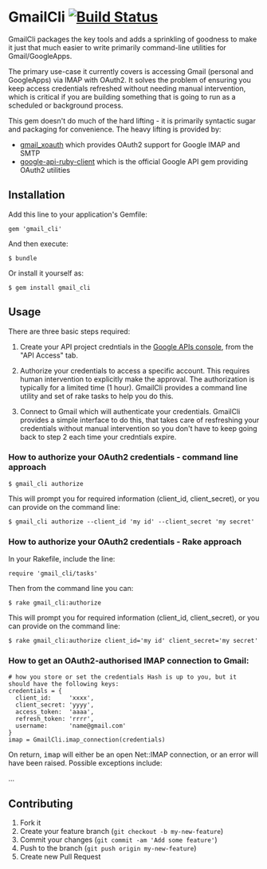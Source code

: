 # GmailCli [![Build Status](https://secure.travis-ci.org/evendis/gmail_cli.png?branch=master)](http://travis-ci.org/evendis/gmail_cli)

GmailCli packages the key tools and adds a sprinkling of goodness to make it just that much easier
to write primarily command-line utilities for Gmail/GoogleApps.

The primary use-case it currently covers is accessing Gmail (personal and GoogleApps) via IMAP with OAuth2.
It solves the problem of ensuring you keep access credentials refreshed without needing manual intervention,
which is critical if you are building something that is going to run as a scheduled or background process.

This gem doesn't do much of the hard lifting - it is primarily syntactic sugar and packaging for convenience.
The heavy lifting is provided by:
* [gmail_xoauth](https://github.com/nfo/gmail_xoauth) which provides OAuth2 support for Google IMAP and SMTP
* [google-api-ruby-client](https://github.com/google/google-api-ruby-client) which is the official Google API gem providing OAuth2 utilities


## Installation

Add this line to your application's Gemfile:

    gem 'gmail_cli'

And then execute:

    $ bundle

Or install it yourself as:

    $ gem install gmail_cli

## Usage

There are three basic steps required:

1. Create your API project credntials in the [Google APIs console](https://code.google.com/apis/console/), from the "API Access" tab.

2. Authorize your credentials to access a specific account.
This requires human intervention to explicitly make the approval.
The authorization is typically for a limited time (1 hour).
GmailCli provides a command line utility and set of rake tasks to help you do this.

3. Connect to Gmail which will authenticate your credentials.
GmailCli provides a simple interface to do this, that takes care of resfreshing your credentials
without manual intervention so you don't have to keep going back to step 2 each time your credntials expire.


### How to authorize your OAuth2 credentials - command line approach

    $ gmail_cli authorize

This will prompt you for required information (client_id, client_secret), or you can provide on the command line:

    $ gmail_cli authorize --client_id 'my id' --client_secret 'my secret'


### How to authorize your OAuth2 credentials - Rake approach

In your Rakefile, include the line:

    require 'gmail_cli/tasks'

Then from the command line you can:

    $ rake gmail_cli:authorize

This will prompt you for required information (client_id, client_secret), or you can provide on the command line:

    $ rake gmail_cli:authorize client_id='my id' client_secret='my secret'


### How to get an OAuth2-authorised IMAP connection to Gmail:

    # how you store or set the credentials Hash is up to you, but it should have the following keys:
    credentials = {
      client_id:     'xxxx',
      client_secret: 'yyyy',
      access_token:  'aaaa',
      refresh_token: 'rrrr',
      username:      'name@gmail.com'
    }
    imap = GmailCli.imap_connection(credentials)

On return, <tt>imap</tt> will either be an open Net::IMAP connection, or an error will have been raised. Possible exceptions include:

...


## Contributing

1. Fork it
2. Create your feature branch (`git checkout -b my-new-feature`)
3. Commit your changes (`git commit -am 'Add some feature'`)
4. Push to the branch (`git push origin my-new-feature`)
5. Create new Pull Request
